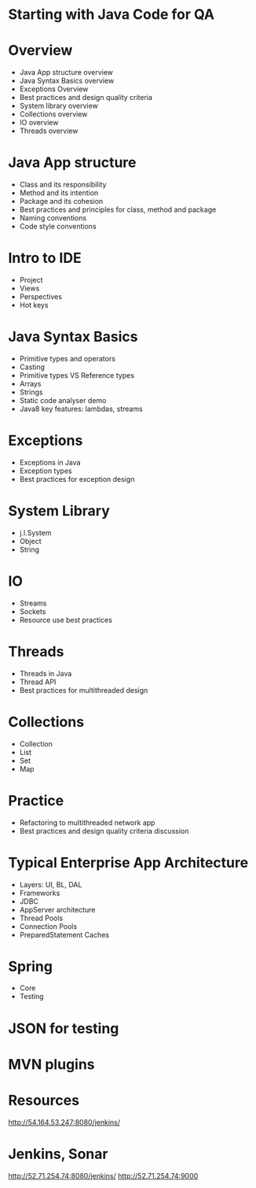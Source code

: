 Starting with Java Code for QA
==============

# Overview
- Java App structure overview 
- Java Syntax Basics overview 
- Exceptions Overview 
- Best practices and design quality criteria 
- System library overview 
- Collections overview 
- IO overview
- Threads overview 

# Java App structure 
- Class and its responsibility 
- Method and its intention 
- Package and its cohesion 
- Best practices and principles for class, method and package 
- Naming conventions 
- Code style conventions 

# Intro to IDE
- Project
- Views
- Perspectives
- Hot keys

# Java Syntax Basics 
- Primitive types and operators 
- Casting 
- Primitive types VS Reference types 
- Arrays 
- Strings 
- Static code analyser demo 
- Java8 key features: lambdas, streams

# Exceptions 
- Exceptions in Java 
- Exception types 
- Best practices for exception design 

# System Library 
- j.l.System 
- Object
- String

# IO 
- Streams
- Sockets
- Resource use best practices 

# Threads
- Threads in Java 
- Thread API 
- Best practices for multithreaded design 

# Collections
- Collection
- List
- Set
- Map

# Practice 
- Refactoring to multithreaded network app 
- Best practices and design quality criteria discussion

# Typical Enterprise App Architecture
- Layers: UI, BL, DAL 
- Frameworks 
- JDBC 
- AppServer architecture 
- Thread Pools 
- Connection Pools 
- PreparedStatement Caches

# Spring
- Core
- Testing

# JSON for testing

# MVN plugins

Resources
=========
http://54.164.53.247:8080/jenkins/


# Jenkins, Sonar
http://52.71.254.74:8080/jenkins/
http://52.71.254.74:9000


